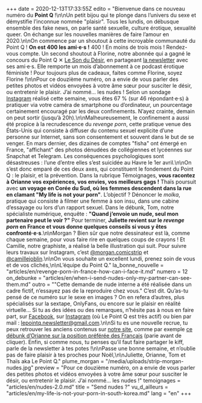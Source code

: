 +++
date = 2020-12-13T17:33:55Z
edito = "Bienvenue dans ce nouveau numéro du **Point Q**&nbsp;!\n\nUn petit bijou qui te plonge dans l’univers du sexe et démystifie l’inconnue nommée \"plaisir\". Tous les lundis, on débusque ensemble des fake news, on parle santé sexuelle, culture érotique, sexualité queer. On échange sur les nouvelles manières de faire l’amour en 2020.\n\nOn commence par un shoutout à cette incroyable communauté du Point Q&nbsp;! **On est 400 les ami·e·s&nbsp;!** 400&nbsp;! En moins de trois mois&nbsp;! Rendez-vous compte. Un second shoutout à Florine, notre abonnée qui a gagné le concours du Point Q ✕ [Le Son du Désir](https://www.lesondudesir.fr), en partageant [la newsletter](https://lepointq.com/) avec ses ami·e·s. Elle remporte un mois d’abonnement à ce podcast érotique féministe&nbsp;! Pour toujours plus de cadeaux, faites comme Florine, soyez Florine&nbsp;!\n\nPour ce douzième numéro, on a envie de vous parler des petites photos et vidéos envoyées à votre âme sœur pour susciter le désir, ou entretenir le plaisir. J’ai nommé... les nudes&nbsp;! Selon un sondage [Instagram]( \"https://www.instagram.com/lepoint.q/\") réalisé cette semaine, vous êtes 67 % (sur 46 répondant·e·s) à pratiquer via votre caméra de smartphone ou d’ordinateur, un pourcentage certainement encouragé par les deux confinements. N’ayez crainte, demain on peut sortir (jusqu’à 20h).\n\nMalheureusement, le confinement a aussi été propice à la recrudescence du _revenge porn_, cette pratique venue des États-Unis qui consiste à diffuser du contenu sexuel explicite d’une personne sur Internet, sans son consentement et souvent dans le but de se venger. En mars dernier, des dizaines de comptes \"fisha\" ont émergé en France, \"affichant\" des photos dénudées de collégiennes et lycéennes sur Snapchat et Telegram. Les conséquences psychologiques sont désastreuses&nbsp;: l’une d’entre elles s’est suicidée au Havre le 1er avril.\n\nOn s’est donc emparé de ces deux axes, qui constituent le fondement du Point Q&nbsp;: le plaisir, et la prévention. Dans la rubrique Témoignages, **vous racontez à Orianne vos expériences, vos envies, vos meilleurs gags&nbsp;!** Thaïs poursuit avec **un voyage en Corée du Sud, où les femmes descendent dans la rue en clamant \"My life is not your porn\"**. L’objectif&nbsp;? Dénoncer le _molka_, pratique qui consiste à filmer une femme à son insu, dans une cabine d’essayage ou lors d’un rapport sexuel. Dans le débunk, Tom, notre spécialiste numérique, enquête&nbsp;: **\"Quand j’envoie un nude, seul mon partenaire peut le voir&nbsp;?\"** Pour terminer, **Juliette revient sur le _revenge porn_ en France et vous donne quelques conseils si vous y êtes confronté·e·s**.\n\nMorgan&nbsp;? Bien sûr que notre dessinateur est là, comme chaque semaine, pour vous faire rire en quelques coups de crayons&nbsp;! Et Camille, notre graphiste, a réalisé la belle illustration qui suit. Pour suivre leurs travaux sur Instagram, c’est [@morgan.comicstrip](https://www.instagram.com/morgan.comicstrip/) et [@camillejoblin](https://www.instagram.com/camillejoblin/).\n\nOn vous souhaite un excellent lundi, prenez soin de vous et de vos clichés,\n\nL’équipe du Point Q."
la_bonne_nouvelle = "articles/en/revenge-porn-in-france-how-can-i-face-it.md"
numero = 12
on_debunke = "articles/en/when-i-send-nudes-only-my-partner-can-see-them.md"
outro = "\"Cette demande de nude interne a été réalisée dans un cadre fictif, n’essayez pas de la reproduire chez vous.\" C’est dit. Qu’as-tu pensé de ce numéro sur le sexe en images&nbsp;? On en refera d’autres, plus spécialisés sur la sextape, OnlyFans, ou encore sur le plaisir en réalité virtuelle... Si tu as des idées ou des remarques, n’hésite pas à nous en faire part, sur [Facebook](https://www.facebook.com/lepointq.news), sur [Instagram](https://www.instagram.com/lepoint.q/) (où Le Point Q est très actif) ou bien par mail&nbsp;: [lepointq.newsletter@gmail.com](mailto:lepointq.newsletter@gmail.com).\n\nSi tu es une nouvelle recrue, tu peux retrouver les anciens contenus sur [notre site](https://lepointq.com), comme par exemple [ce débunk d’Orianne sur la position préférée des Français](https://lepointq.com/articles/la-levrette-la-position-preferee-des-francais.e.s/) (parie avant de cliquer). Enfin, si comme nous, tu penses qu’il faut faire partager le kiff, parle de la newsletter à tes potes&nbsp;!\n\nPasse une bonne semaine, et n’oublie pas de faire plaisir à tes proches pour Noël,\n\nJuliette, Orianne, Tom et Thaïs aka Le Point Q."
plume_morgan = "/media/uploads/strip-morgan-nudes.jpg"
preview = "Pour ce douzième numéro, on a envie de vous parler des petites photos et vidéos envoyées à votre âme sœur pour susciter le désir, ou entretenir le plaisir. J’ai nommé... les nudes&nbsp;!"
temoignages = "articles/en/nudes-2.0.md"
title = "Send nudes&nbsp;?"
vu_d_ailleurs = "articles/en/my-life-is-not-your-porn-in-south-korea.md"
lang = "en"
+++
